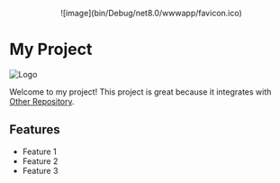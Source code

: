 <p align="center">![image](bin/Debug/net8.0/wwwapp/favicon.ico)</p>

# My Project

![Logo](images/logo.png)

Welcome to my project! This project is great because it integrates with [Other Repository](https://github.com/username/other-repo).

## Features
- Feature 1
- Feature 2
- Feature 3
